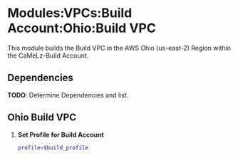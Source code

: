 # Modules:VPCs:Build Account:Ohio:Build VPC

This module builds the Build VPC in the AWS Ohio (us-east-2) Region within the CaMeLz-Build Account.

## Dependencies

**TODO**: Determine Dependencies and list.

## Ohio Build VPC

1. **Set Profile for Build Account**

    ```bash
    profile=$build_profile
    ```

